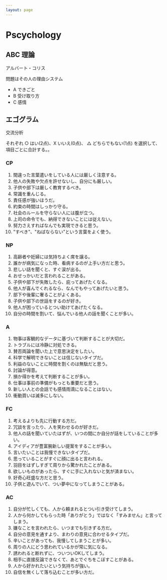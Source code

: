 ```yaml
---
layout: page
---
```


# Pscychology

## ABC 理論

アルバート・コリス

問題はその人の理由システム

* A できごと
* B 受け取り方
* C 感情

## エゴグラム

交流分析


それぞれ ○ はい(2点)、X いいえ(0点)、 △ どちらでもない(1点) を選択して、 項目ごとに合計する。。

### CP

1. 間違った言葉遣いをしている人には厳しく注意する。
1. 他人の失敗や欠点を許せないし、自分にも厳しい。
1. 子供や部下は厳しく教育するべき。
1. 常識を重んじる。
1. 責任感が強いほうだ。
1. 約束の時間はしっかり守る。
1. 社会のルールを守らない人には腹が立つ。
1. 上司の命令でも、納得できないことには従えない。
1. 努力さえすればなんでも実現できると思う。
1. "すべき"、"ねばならない"という言葉をよく使う。

### NP

1. 高齢者や妊婦には気持ちよく席を譲る。
1. 誰かが病気になった時、看病するのが上手い方だと思う。
1. 悲しい話を聞くと、すぐ涙が出る。
1. おせっかいだと言われることがある。
1. 子供や部下が失敗したら、庇ってあげたくなる。
1. 他人が喜んでくれるなら、なんでもやってあげたいと思う。
1. 部下や後輩に奢ることがよくある。
1. 子供や部下の世話をするのが好き。
1. 他人が困っているとつい助けてあげたくなる。
1. 自分の時間を割いて、悩んでいる他人の話を聞くことが多い。

### A

1. 物事は客観的なデータに基づいて判断することが大切だ。
1. トラブルには冷静に対処できる。
1. 賛否両論を聞いた上で意思決定をしたい。
1. 科学で解明できないことは信じないタイプだ。
1. 利益のないことに時間を割くのは無駄だと思う。
1. 討論が得意。
1. 損か得かを考えて判断することが多い。
1. 仕事は事前の準備がもっとも重要だと思う。
1. 新しい人との会話でも感情雨滴になることはない。
1. 衝動買いは滅多にしない。

### FC

1. 考えるよりも先に行動する方だ。
1. 冗談を言ったり、人を笑わせるのが好きだ。
1. 他人の話を聞いていたはずが、いつの間にか自分が話をしていることが多い。
1. アイディアが豊富腕新しい提案をすることが多い。
1. 言いたいことは我慢できないタイプだ。
1. 思っていることがすぐに顔に出ると言われる。
1. 羽目をはずしすぎて周りから驚かれたことがある。
1. 欲しいものがあったら、すぐに手に入れないと気が済まない。
1. 好奇心旺盛な方だと思う。
1. 子供と遊んでいて、つい夢中になってしまうことがある。

### AC

1. 自分が忙しくても、人から頼まれるとつい引き受けてしまう。
1. 人から何かしてもらった時「ありがとう」ではなく「すみません」と言ってしまう。
1. 嫌なことを言われたら、いつまでも引きずる方だ。
1. 自分の意見を通すより、まわりの意見に合わせるタイプだ。
1. 辛いことがあっても、我慢してしまうことが多い。
1. 周りの人にどう思われているかが常に気になる。
1. 誘われると断れずに、ついついOKしてしまう。
1. 相手に直接反論できなくて、あとでぐちをこぼすことがある。
1. 人から好かれたいという気持ちが強い。
1. 自信を無くして落ち込むことが多い方だ。

